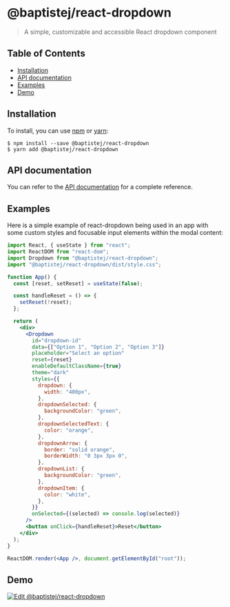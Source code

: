 # @baptistej/react-dropdown

> A simple, customizable and accessible React dropdown component

## Table of Contents

- [Installation](#installation)
- [API documentation](#api-documentation)
- [Examples](#examples)
- [Demo](#demo)

## Installation

To install, you can use [npm](https://npmjs.org/) or [yarn](https://yarnpkg.com):

    $ npm install --save @baptistej/react-dropdown
    $ yarn add @baptistej/react-dropdown

## API documentation

You can refer to the [API documentation](https://baptistej-react-dropdown.netlify.app) for a complete reference.

## Examples

Here is a simple example of react-dropdown being used in an app with some custom styles and focusable input elements within the modal content:

```jsx
import React, { useState } from "react";
import ReactDOM from "react-dom";
import Dropdown from "@baptistej/react-dropdown";
import "@baptistej/react-dropdown/dist/style.css";

function App() {
  const [reset, setReset] = useState(false);

  const handleReset = () => {
    setReset(!reset);
  };

  return (
    <div>
      <Dropdown
        id="dropdown-id"
        data={["Option 1", "Option 2", "Option 3"]}
        placeholder="Select an option"
        reset={reset}
        enableDefaultClassName={true}
        theme="dark"
        styles={{
          dropdown: {
            width: "400px",
          },
          dropdownSelected: {
            backgroundColor: "green",
          },
          dropdownSelectedText: {
            color: "orange",
          },
          dropdownArrow: {
            border: "solid orange",
            borderWidth: "0 3px 3px 0",
          },
          dropdownList: {
            backgroundColor: "green",
          },
          dropdownItem: {
            color: "white",
          },
        }}
        onSelected={(selected) => console.log(selected)}
      />
      <button onClick={handleReset}>Reset</button>
    </div>
  );
}

ReactDOM.render(<App />, document.getElementById("root"));
```

## Demo

[![Edit @baptistej/react-dropdown](https://codesandbox.io/static/img/play-codesandbox.svg)](https://codesandbox.io/s/baptistej-react-dropdown-dj4mty)
